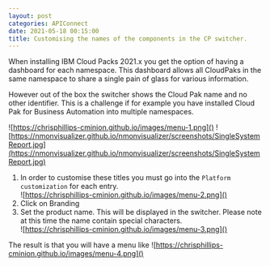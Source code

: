 ```yaml
---
layout: post
categories: APIConnect
date: 2021-05-18 00:15:00
title: Customising the names of the components in the CP switcher.
---
```


When installing IBM Cloud Packs 2021.x you get the option of having a dashboard for each namespace. This dashboard allows all CloudPaks in the same namespace to share a single pain of glass for various information.

<!--more-->

However out of the box the switcher shows the Cloud Pak name and no other identifier. This is a challenge if for example you have installed Cloud Pak for Business Automation into multiple namespaces.

![https://chrisphillips-cminion.github.io/images/menu-1.png]()
![https://nmonvisualizer.github.io/nmonvisualizer/screenshots/SingleSystemReport.jpg](https://nmonvisualizer.github.io/nmonvisualizer/screenshots/SingleSystemReport.jpg)

1. In order to customise these titles you must go into the `Platform customization` for each entry. <BR> ![https://chrisphillips-cminion.github.io/images/menu-2.png]()
2. Click on Branding
3. Set the product name. This will be displayed in the switcher. Please note at this time the name contain special characters.<BR> ![https://chrisphillips-cminion.github.io/images/menu-3.png]()


The result is that you will have a menu like
![https://chrisphillips-cminion.github.io/images/menu-4.png]()

